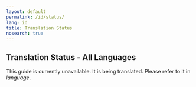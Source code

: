 ```yaml
---
layout: default
permalink: /id/status/
lang: id
title: Translation Status
nosearch: true
---
```


## Translation Status - All Languages


This guide is currently unavailable. It is being translated. Please refer to it in *language*. 
